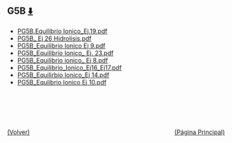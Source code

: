 
<html>
<body>
<h2>G5B <a href="https://downgit.github.io/#/home?url=https://github.com/Apuntes-FIUBA/Apuntes-Electronica/tree/main/83 - Química/8301 - Quimica/Guias de Problemas/Problemas Resueltos/G5B" style="font-size:20px">  ⬇️ </a></h2>
<ul>
    <li><a href="PG5B.Equilibrio Ionico_Ej.19.pdf">PG5B.Equilibrio Ionico_Ej.19.pdf</a></li>
    <li><a href="PG5B_ Ej 26 Hidrolisis.pdf">PG5B_ Ej 26 Hidrolisis.pdf</a></li>
    <li><a href="PG5B_Equilibrio Ionico Ej 9.pdf">PG5B_Equilibrio Ionico Ej 9.pdf</a></li>
    <li><a href="PG5B_Equilibrio Ionico_ Ej. 23.pdf">PG5B_Equilibrio Ionico_ Ej. 23.pdf</a></li>
    <li><a href="PG5B_Equilibrio ionico_ Ej 8.pdf">PG5B_Equilibrio ionico_ Ej 8.pdf</a></li>
    <li><a href="PG5B_Equilibrio_Ionico_Ej16_Ej17.pdf">PG5B_Equilibrio_Ionico_Ej16_Ej17.pdf</a></li>
    <li><a href="PG5B_Equilirbio Ionico_Ej 14.pdf">PG5B_Equilirbio Ionico_Ej 14.pdf</a></li>
    <li><a href="PG5B_Equlibrio Ionico Ej 10.pdf">PG5B_Equlibrio Ionico Ej 10.pdf</a></li>
</ul>
</body>
</html>









<br><br><br><br><br><a href="../" style="float: left">(Volver)</a> <a href="https://apuntes-fiuba.github.io/Apuntes-Electronica" style="float: right">(Página Principal)</a>
